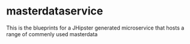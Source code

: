 # masterdataservice
This is the blueprints for a JHipster generated microservice that hosts a range of commenly used masterdata
